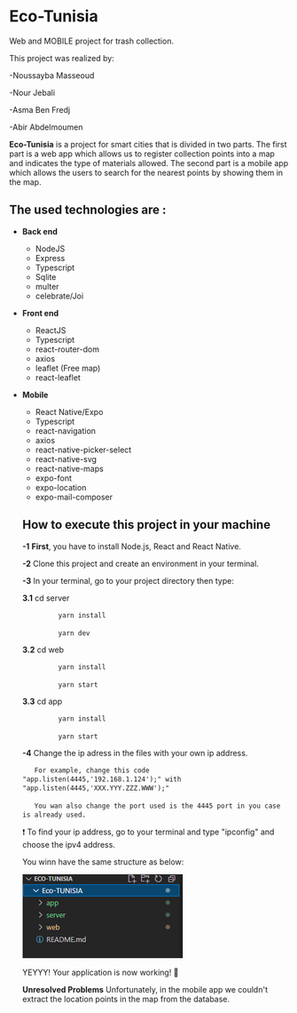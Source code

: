 # Eco-Tunisia
Web and MOBILE project for trash collection.

This project was realized by:

-Noussayba Masseoud 

-Nour Jebali 

-Asma Ben Fredj 

-Abir Abdelmoumen

**Eco-Tunisia** is a project for smart cities that is divided in two parts.
The first part is a web app which allows us to register collection points into a map 
and indicates the type of materials allowed.
The second part is a mobile app which allows the users to  search for the nearest 
points by showing them in the map.
## The used technologies are :
 - **Back end**
    - NodeJS
    - Express
    - Typescript
    - Sqlite
    - multer
    - celebrate/Joi
  
  - **Front end**
    - ReactJS
    - Typescript
    - react-router-dom
    - axios
    - leaflet (Free map)
    - react-leaflet
  
  - **Mobile**
    - React Native/Expo
    - Typescript
    - react-navigation
    - axios
    - react-native-picker-select
    - react-native-svg
    - react-native-maps
    - expo-font
    - expo-location
    - expo-mail-composer
    
    ## How to execute this project in your machine
    
    **-1** **First**, you have to install Node.js, React and React Native. 
    
    **-2** Clone this project and create an environment in your terminal.
    
    **-3** In your terminal, go to your project directory then type:
    
       **3.1**   cd server
          
                 yarn install
             
                 yarn dev
             
       **3.2**   cd web
          
                 yarn install
                   
                 yarn start
             
       **3.3**   cd app
          
                 yarn install
                   
                 yarn start
             
    **-4** Change the ip adress in the files with your own ip address.
           
           For example, change this code "app.listen(4445,'192.168.1.124');" with "app.listen(4445,'XXX.YYY.ZZZ.WWW');"
           
           You wan also change the port used is the 4445 port in you case is already used.
    
    ❗ To find your ip address, go to your terminal and type "ipconfig" and choose the ipv4 address.
    
    You winn have the same structure as below:
    
    ![structure1](https://github.com/AbirAbdel/Eco-Tunisia/blob/560b61fe13ceb15a350253ce39e6de51a6e6e95a/ecotun.PNG)
    
    YEYYY! Your application is now working! 🎉
    
    **Unresolved Problems** Unfortunately, in the mobile app we couldn't extract the location points in the map from the database.
   
  
             
             
    
   
    
